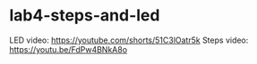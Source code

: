 # lab4-steps-and-led

LED video: https://youtube.com/shorts/51C3lOatr5k
Steps video: https://youtu.be/FdPw4BNkA8o
